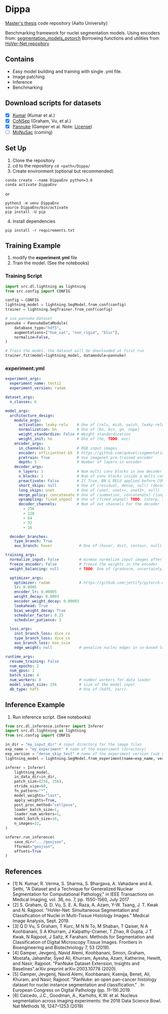 # Dippa
[Master's thesis](https://aaltodoc.aalto.fi/handle/123456789/108225) code repository (Aalto University)

Benchmarking framework for nuclei segmentation models.
Using encoders from: [segmentation_models_pytorch](https://github.com/qubvel/segmentation_models.pytorch)
Borrowing functions and utilities from [HoVer-Net repository](https://github.com/vqdang/hover_net)

## Contains
 - Easy model building and training with single .yml file.
 - Image patching
 - Inference
 - Benchmarking  

## Download scripts for datasets
* [x] [Kumar](https://ieeexplore.ieee.org/document/7872382) (Kumar et al.)
* [x] [CoNSep](https://arxiv.org/pdf/1812.06499) (Graham, Vu, et al.)
* [x] [Pannuke](https://arxiv.org/abs/2003.10778) (Gamper et al. Note: [License](https://creativecommons.org/licenses/by-nc-sa/4.0/))
* [ ] [MoNuSac](https://monusac-2020.grand-challenge.org/) (coming)

## Set Up
1. Clone the repository
2. cd to the repository `cd <path>/Dippa/`
3. Create environment (optional but recommended) 
```
conda create --name DippaEnv python=3.6
conda activate DippaEnv
```
or 

```
python3 -m venv DippaEnv
source DippaEnv/bin/activate
pip install -U pip
```

4. Install dependencies 
```
pip install -r requirements.txt
```

## Training Example
 
 1. modify the **experiment.yml** file
 2. Train the model. (See the notebooks)

### Training Script 

```python
import src.dl.lightning as lightning
from src.config import CONFIG

config = CONFIG
lightning_model = lightning.SegModel.from_conf(config)
trainer = lightning.SegTrainer.from_conf(config)

# use pannuke dataset
pannuke = PannukeDataModule(
    database_type="hdf5",
    augmentations=["hue_sat", "non_rigid", "blur"],
    normalize=False,
)

# Train the model. the dataset will be downloaded at first run
trainer.fit(model=lightning_model, datamodule=pannuke)
```


### experiment.yml

```yaml
experiment_args:
  experiment_name: testi2
  experiment_version: radam

dataset_args:
  n_classes: 6

model_args:
  architecture_design:
    module_args:
      activation: leaky-relu    # One of (relu, mish, swish, leaky-relu)
      normalization: bn         # One of (bn, bcn, gn, nope)
      weight_standardize: False # Weight standardization
      weight_init: he           # One of (he, TODO: eoc)
    encoder_args:
      in_channels: 3            # RGB input images
      encoder: efficientnet-b5  # https://github.com/qubvel/segmentation_models.pytorch
      pretrain: True            # Use imagenet pre-trained encoder
      depth: 5                  # Number of layers in encoder
    decoder_args:
      n_layers: 1               # Num multi conv blocks in one decoder level 
      n_blocks: 2               # Num of conv blocks inside a multi conv block
      preactivate: False        # If True, BN & RELU applied before CONV
      short_skips: null         # One of (residual, dense, null) (decoder)
      long_skips: unet          # One of (unet, unet++, unet3+, null)
      merge_policy: concatenate # One of (summation, concatenate) (long skips)
      upsampling: fixed_unpool  # One of (fixed_unpool) TODO: interp, transconv
      decoder_channels:         # Num of out channels for the decoder layers
        - 256
        - 128
        - 64
        - 32
        - 16

  decoder_branches:
    type_branch: True
    aux_branch: hover            # One of (hover, dist, contour, null)

training_args:
  normalize_input: False         # minmax normalize input images after augs
  freeze_encoder: False          # freeze the weights in the encoder
  weight_balancing: null         # TODO: One of (gradnorm, uncertainty, null)

  optimizer_args:
    optimizer: radam             # https://github.com/jettify/pytorch-optimizer 
    lr: 0.0005
    encoder_lr: 0.00005
    weight_decay: 0.0003
    encoder_weight_decay: 0.00003
    lookahead: True
    bias_weight_decay: True
    scheduler_factor: 0.25
    scheduler_patience: 3

  loss_args:
    inst_branch_loss: dice_ce
    type_branch_loss: dice_ce
    aux_branch_loss: mse_ssim
    edge_weight: null            # penalize nuclei edges in ce-based losses

runtime_args:
  resume_training: False
  num_epochs: 2
  num_gpus: 1
  batch_size: 4
  num_workers: 8                 # number workers for data loader
  model_input_size: 256          # size of the model input
  db_type: hdf5                  # One of (hdf5, zarr). 
```

## Inference Example

1. Run inference script. (See notebooks)

```python
from src.dl.inference.inferer import Inferer
import src.dl.lightning as lightning
from src.config import CONFIG

in_dir = "my_input_dir" # input directory for the image files
exp_name = "my_experiment" # name of the experiment (directory)
exp_version = "dense_skip_test" # name of the experiment version (sub directory inside the experiment dir)
lightning_model = lightning.SegModel.from_experiment(name=exp_name, version=exp_version)

inferer = Inferer(
    lightning_model,
    in_data_dir=in_dir,
    patch_size=(256, 256),
    stride_size=80,
    fn_pattern="*",
    model_weights="last",
    apply_weights=True,
    post_proc_method="cellpose",
    loader_batch_size=1,
    loader_num_workers=1,
    model_batch_size=16,
    n_images=32,
)

inferer.run_inference(
    save_dir=".../geojson",
    fformat="geojson",
    offsets=True
)
```

## References

- [1] N. Kumar, R. Verma, S. Sharma, S. Bhargava, A. Vahadane and A. Sethi, "A Dataset and a Technique for Generalized Nuclear Segmentation for Computational Pathology," in IEEE Transactions on Medical Imaging, vol. 36, no. 7, pp. 1550-1560, July 2017 
- [2] S. Graham, Q. D. Vu, S. E. A. Raza, A. Azam, Y-W. Tsang, J. T. Kwak and N. Rajpoot. "HoVer-Net: Simultaneous Segmentation and Classification of Nuclei in Multi-Tissue Histology Images." Medical Image Analysis, Sept. 2019.
- [3] Q D Vu, S Graham, T Kurc, M N N To, M Shaban, T Qaiser, N A Koohbanani, S A Khurram, J Kalpathy-Cramer, T Zhao, R Gupta, J T Kwak, N Rajpoot, J Saltz, K Farahani. Methods for Segmentation and Classification of Digital Microscopy Tissue Images. Frontiers in Bioengineering and Biotechnology 7, 53 (2019).  
- [4] Gamper, Jevgenij, Navid Alemi, Koohbanani, Simon, Graham, Mostafa, Jahanifar, Syed Ali, Khurram, Ayesha, Azam, Katherine, Hewitt, and Nasir, Rajpoot. "PanNuke Dataset Extension, Insights and Baselines".arXiv preprint arXiv:2003.10778 (2020).
- [5] Gamper, Jevgenij, Navid Alemi, Koohbanani, Ksenija, Benet, Ali, Khuram, and Nasir, Rajpoot. "PanNuke: an open pan-cancer histology dataset for nuclei instance segmentation and classification." . In European Congress on Digital Pathology (pp. 11–19).2019.
- [6] Caicedo, J.C., Goodman, A., Karhohs, K.W. et al. Nucleus segmentation across imaging experiments: the 2018 Data Science Bowl. Nat Methods 16, 1247–1253 (2019)
